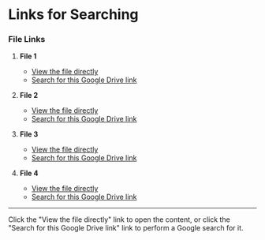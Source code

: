 # Links for Searching

### File Links

1. **File 1**
   - [View the file directly](https://drive.google.com/file/d/136kCM_zSkh-b54b_An4f6iDQv46yKLbm/view?usp=drivesdk)
   - [Search for this Google Drive link](https://www.google.com/search?q=https://drive.google.com/file/d/136kCM_zSkh-b54b_An4f6iDQv46yKLbm/view?usp=drivesdk)

2. **File 2**
   - [View the file directly](https://drive.google.com/file/d/104UmEDWPp4aAbhGJVRL4Yb4lnxbIW-hh/view?usp=drivesdk)
   - [Search for this Google Drive link](https://www.google.com/search?q=https://drive.google.com/file/d/104UmEDWPp4aAbhGJVRL4Yb4lnxbIW-hh/view?usp=drivesdk)

3. **File 3**
   - [View the file directly](https://drive.google.com/file/d/1WR_92Kn_lUEJxCxKjn9a7-SzRYAas6KU/view?usp=drivesdk)
   - [Search for this Google Drive link](https://www.google.com/search?q=https://drive.google.com/file/d/1WR_92Kn_lUEJxCxKjn9a7-SzRYAas6KU/view?usp=drivesdk)

4. **File 4**
   - [View the file directly](https://drive.google.com/file/d/1jmyhNLj7wpOPlGX7VvhJpejCdBwLOUC6/view?usp=drivesdk)
   - [Search for this Google Drive link](https://www.google.com/search?q=https://drive.google.com/file/d/1jmyhNLj7wpOPlGX7VvhJpejCdBwLOUC6/view?usp=drivesdk)

---

Click the "View the file directly" link to open the content, or click the "Search for this Google Drive link" link to perform a Google search for it.
